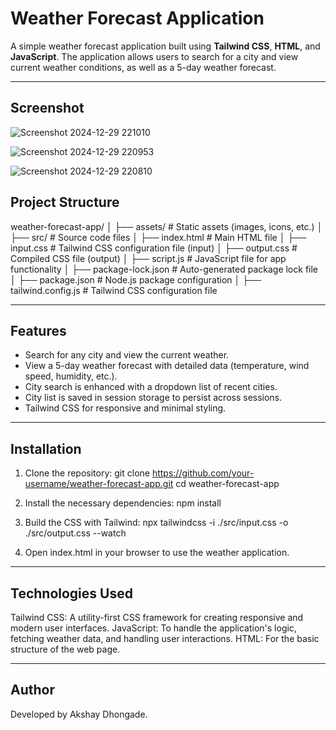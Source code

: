 # Weather Forecast Application

A simple weather forecast application built using **Tailwind CSS**, **HTML**, and **JavaScript**. The application allows users to search for a city and view current weather conditions, as well as a 5-day weather forecast.

---
## Screenshot

![Screenshot 2024-12-29 221010](https://github.com/user-attachments/assets/906b0256-dafa-41ff-bb8b-fc0b3ec0a07f)

![Screenshot 2024-12-29 220953](https://github.com/user-attachments/assets/493f9ad9-60b4-41ff-9f34-76e5debb2a64)

![Screenshot 2024-12-29 220810](https://github.com/user-attachments/assets/65380c14-3838-411f-bf8c-961b5ba9d206)


## Project Structure

weather-forecast-app/
│ ├── assets/ # Static assets (images, icons, etc.)
│ ├── src/ # Source code files
│ ├── index.html # Main HTML file
│ ├── input.css # Tailwind CSS configuration file (input)
│ ├── output.css # Compiled CSS file (output)
│ ├── script.js # JavaScript file for app functionality
│ ├── package-lock.json # Auto-generated package lock file
│ ├── package.json # Node.js package configuration
│ ├── tailwind.config.js # Tailwind CSS configuration file

---

## Features

- Search for any city and view the current weather.
- View a 5-day weather forecast with detailed data (temperature, wind speed, humidity, etc.).
- City search is enhanced with a dropdown list of recent cities.
- City list is saved in session storage to persist across sessions.
- Tailwind CSS for responsive and minimal styling.

---

## Installation

1. Clone the repository:
   git clone https://github.com/your-username/weather-forecast-app.git
   cd weather-forecast-app

2. Install the necessary dependencies:
   npm install

3. Build the CSS with Tailwind:
   npx tailwindcss -i ./src/input.css -o ./src/output.css --watch

4. Open index.html in your browser to use the weather application.

---

## Technologies Used

Tailwind CSS: A utility-first CSS framework for creating responsive and modern user interfaces.
JavaScript: To handle the application's logic, fetching weather data, and handling user interactions.
HTML: For the basic structure of the web page.

---

## Author

Developed by Akshay Dhongade.

